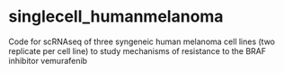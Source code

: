 # singlecell_humanmelanoma
Code for scRNAseq of three syngeneic human melanoma cell lines (two replicate per cell line) to study mechanisms of resistance to the BRAF inhibitor vemurafenib
